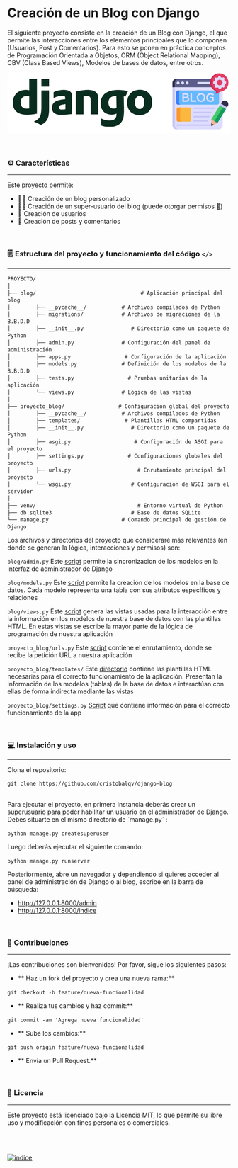# Creación de un Blog con Django

El siguiente proyecto consiste en la creación de un Blog con Django, el que permite las interacciones entre los elementos principales que lo componen (Usuarios, Post y Comentarios). Para esto se ponen en práctica conceptos de Programación Orientada a Objetos, ORM (Object Relational Mapping), CBV (Class Based Views), Modelos de bases de datos, entre otros. 

[![](https://github.com/cristobalqv/django-blog/blob/main/varios/blog%20django.png)](https://github.com/cristobalqv/django-blog/blob/main/varios/blog%20django.png)

<br>

### ️⚙️ Características

------------
Este proyecto permite:

- 🧑‍💻 Creación de un blog personalizado
- 👮‍♂️ Creación de un super-usuario del blog (puede otorgar permisos 🔑)
- 👤 Creación de usuarios
- 📝 Creación de posts y comentarios

<br>

### 🗒️ Estructura del proyecto y funcionamiento del código `</>`

------------

```
PROYECTO/
│
├── blog/                                 # Aplicación principal del blog
│        ├── __pycache__/           # Archivos compilados de Python
│        ├── migrations/            # Archivos de migraciones de la B.B.D.D
│        ├── __init__.py               # Directorio como un paquete de Python
│        ├── admin.py               # Configuración del panel de administración
│        ├── apps.py                 # Configuración de la aplicación
│        ├── models.py              # Definición de los modelos de la B.B.D.D
│        ├── tests.py                 # Pruebas unitarias de la aplicación
│        └── views.py               # Lógica de las vistas
│
├── proyecto_blog/                 # Configuración global del proyecto
│        ├── __pycache__/           # Archivos compilados de Python
│        ├── templates/              # Plantillas HTML compartidas
│        ├── __init__.py               # Directorio como un paquete de Python
│        ├── asgi.py                    # Configuración de ASGI para el proyecto
│        ├── settings.py              # Configuraciones globales del proyecto
│        ├── urls.py                     # Enrutamiento principal del proyecto
│        └── wsgi.py                   # Configuración de WSGI para el servidor
│
├── venv/                                # Entorno virtual de Python
├── db.sqlite3                         # Base de datos SQLite
└── manage.py                       # Comando principal de gestión de Django

```
Los archivos y directorios del proyecto que consideraré más relevantes (en donde se generan la lógica, interacciones y permisos) son:

`blog/admin.py` Este [script](https://github.com/cristobalqv/django-blog/blob/main/blog/admin.py "script") permite la sincronizacion de los modelos en la interfaz de administrador de Django

`blog/models.py` Este [script](https://github.com/cristobalqv/django-blog/blob/main/blog/models.py "script") permite la creación de los modelos en la base de datos. Cada modelo representa una tabla con sus atributos específicos y relaciones

`blog/views.py` Este [script](https://github.com/cristobalqv/django-blog/blob/main/blog/views.py "script") genera las vistas usadas para la interacción entre la información en los modelos de nuestra base de datos con las plantillas HTML. En estas vistas se escribe la mayor parte de la lógica de programación de nuestra aplicación 

`proyecto_blog/urls.py` Este [script](https://github.com/cristobalqv/django-blog/blob/main/proyecto_blog/urls.py "script") contiene el enrutamiento, donde se recibe la petición URL a nuestra aplicación

`proyecto_blog/templates/` Este [directorio](https://github.com/cristobalqv/django-blog/tree/main/proyecto_blog/templates "directorio") contiene las plantillas HTML necesarias para el correcto funcionamiento de la aplicación. Presentan la información de los modelos (tablas) de la base de datos e interactúan con ellas de forma indirecta mediante las vistas

`proyecto_blog/settings.py` [Script](https://github.com/cristobalqv/django-blog/blob/main/proyecto_blog/settings.py " Script") que contiene información para el correcto funcionamiento de la app

<br>

### 💻 Instalación y uso

------------

Clona el repositorio:

```
git clone https://github.com/cristobalqv/django-blog
```

<br>
Para ejecutar el proyecto, en primera instancia deberás crear un superusuario para poder habilitar un usuario en el administrador de Django. Debes situarte en el mismo directorio de `manage.py` :

```python manage.py createsuperuser```

Luego deberás ejecutar el siguiente comando:

```python manage.py runserver```

Posteriormente, abre un navegador y dependiendo si quieres acceder al panel de administración de Django o al blog, escribe en la barra de búsqueda:
- http://127.0.0.1:8000/admin
- http://127.0.0.1:8000/indice

<br>

### 🤝 Contribuciones

------------

¡Las contribuciones son bienvenidas! Por favor, sigue los siguientes pasos:

- ** Haz un fork del proyecto y crea una nueva rama:**

`git checkout -b feature/nueva-funcionalidad`

- ** Realiza tus cambios y haz commit:**

`git commit -am 'Agrega nueva funcionalidad'`

- ** Sube los cambios:**

`git push origin feature/nueva-funcionalidad`

- ** Envía un Pull Request.**

<br>

### 📜 Licencia

------------

Este proyecto está licenciado bajo la Licencia MIT, lo que permite su libre uso y modificación con fines personales o comerciales.

<br>
<br>

[![indice](https://github.com/cristobalqv/django-blog/blob/main/varios/indice.png "indice")](https://github.com/cristobalqv/django-blog/blob/main/varios/indice.png "indice")